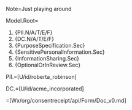 Note=Just playing around

Model.Root=<ol><li>{PII.N/A/T/E/F}<li>{DC.N/A/T/E/F}<li>{PurposeSpecification.Sec}<li>{SensitivePersonalInformation.Sec}<li>{InformationSharing.Sec}<li>{OptionalOrInReview.Sec}</ol>

PII.=[U/id/roberta_robinson]

DC.=[U/id/acme_incorporated]
  
=[Wx/org/consentreceipt/api/Form/Doc_v0.md]